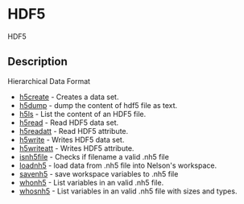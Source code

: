 # HDF5

HDF5

## Description

Hierarchical Data Format

- [h5create](h5create.md) - Creates a data set.
- [h5dump](h5dump.md) - dump the content of hdf5 file as text.
- [h5ls](h5ls.md) - List the content of an HDF5 file.
- [h5read](h5read.md) - Read HDF5 data set.
- [h5readatt](h5readatt.md) - Read HDF5 attribute.
- [h5write](h5write.md) - Writes HDF5 data set.
- [h5writeatt](h5writeatt.md) - Writes HDF5 attribute.
- [isnh5file](isnh5file.md) - Checks if filename a valid .nh5 file
- [loadnh5](loadnh5.md) - load data from .nh5 file into Nelson's workspace.
- [savenh5](savenh5.md) - save workspace variables to .nh5 file
- [whonh5](whonh5.md) - List variables in an valid .nh5 file.
- [whosnh5](whosnh5.md) - List variables in an valid .nh5 file with sizes and types.
